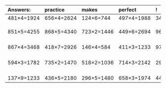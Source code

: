 | Answers: | practice | makes | perfect | ! |
| :--- | :--- | :--- | :--- | :--- |
| 481×4=1924 | 656×4=2624 | 124×6=744 | 497×4=1988 | 349×9=3141 | 
|   |   |   |   |   | 
|   |   |   |   |   | 
|   |   |   |   |   | 
| 851×5=4255 | 868×5=4340 | 723×2=1446 | 449×6=2694 | 964×3=2892 | 
|   |   |   |   |   | 
|   |   |   |   |   | 
|   |   |   |   |   | 
|   |   |   |   |   | 
| 867×4=3468 | 418×7=2926 | 146×4=584 | 411×3=1233 | 973×9=8757 | 
|   |   |   |   |   | 
|   |   |   |   |   | 
|   |   |   |   |   | 
|   |   |   |   |   | 
| 594×3=1782 | 735×2=1470 | 518×2=1036 | 714×3=2142 | 290×7=2030 | 
|   |   |   |   |   | 
|   |   |   |   |   | 
|   |   |   |   |   | 
|   |   |   |   |   | 
| 137×9=1233 | 436×5=2180 | 296×5=1480 | 658×3=1974 | 440×3=1320 | 
